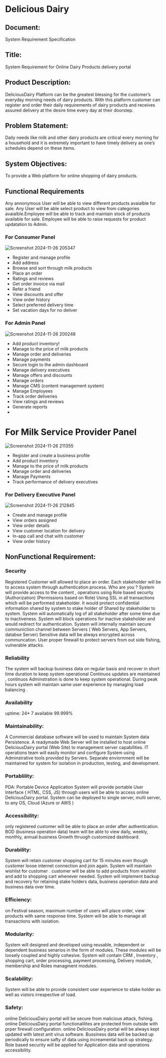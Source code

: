 # Delicious Dairy
## Document:
System Requirement Specification

## Title:
System Requirement for Online Dairy Products delivery portal

## Product Description:
DeliciousDairy Platform can be the greatest blessing for the customer’s everyday morning needs of dairy products. With this platform customer can register and order their daily requirements of dairy products and receives assured delivery at the desire time every day at their doorstep.

## Problem Statement:
Daily needs like milk and other dairy products are critical every morning for a household and it is extremely important to have timely delivery as one’s schedules depend on these items. 

## System Objectives:
To provide a Web platform for online shopping of dairy products. 


## Functional Requirements

Any annonymous User will be able to view different products avaialble for sale. Any User will be able select product to view from categories avaialble.Employee will be able to track and maintain stock of products available for sale. Employee will be able to raise requests for product updatation to Admin.

### For Consumer Panel
![Screenshot 2024-11-26 205347](https://github.com/user-attachments/assets/abc6c3ca-5a7a-43a4-91ae-8834db7788f9)

- Register and manage profile
- Add address
- Browse and sort through milk products
- Place an order
- Ratings and reviews
- Get order invoice via mail
- Refer a friend
- View discounts and offer
- View order history
- Select preferred delivery time
- Set vacation days for no deliver

### For Admin Panel
![Screenshot 2024-11-26 200248](https://github.com/user-attachments/assets/b8338a49-1e28-43cf-82b8-022ba2656184)

- Add product inventory!
- Manage to the price of milk products
- Manage order and deliveries
- Manage payments
- Secure login to the admin dashboard
- Manage delivery executives
- Manage offers and discounts
- Manage orders
- Manage CMS (content management system)
- Manage Employees
- Track order deliveries
- View ratings and reviews
- Generate reports
- 
# For Milk Service Provider Panel
![Screenshot 2024-11-26 211355](https://github.com/user-attachments/assets/2a5e2c6f-a0dd-4878-af83-b80c8b11b20e)

- Register and create a business profile
- Add product inventory
- Manage to the price of milk products
- Manage order and deliveries
- Manage Payments
- Track performance of delivery executives

### For Delivery Executive Panel
![Screenshot 2024-11-26 212845](https://github.com/user-attachments/assets/288ee3b5-131f-467e-8f22-749a22b988cb)

- Create and manage profile
- View orders assigned
- View order details
- View customer location for delivery
- In-app call and chat with customer
- View order history

## NonFunctional Requirement:
### Security
Registered Customer will allowed to place an order. Each stakeholder will be to access system through authentication process. Who are you ? System will provide access to the content , operations using Role based security (Authorization) (Permissions based on Role) Using SSL in all transactions which will be performed stakeholder. It would protect confidential information shared by system to stake holder of Shared by stakeholder to system. System will automatically log of all stakeholder after some time due to inactiveness. System will block operations for inactive stakeholder and would redirect for authentication. System will internally maintain secure communiction channel between Servers ( Web Servers, App Servers, databse Server) Sensitive data will be always encrypted across communcation. User proper firewall to protect servers from out side fishing, vulnerable attacks.

### Reliability
The system will backup business data on regular basis and recover in short time duration to keep system operational Continuos updates are maintained , continuos Adminstration is done to keep system operational. During peak hours system will maintain same user experience by managing load balancing .

### Availability
uptime: 24* 7 available 99.999%

### Maintainability:
A Commercial database software will be used to maintain System data Persistence. A readymade Web Server will be installed to host online DeliciousDairy portal (Web Site) to management server capabilities. IT operations team will easily monitor and configure System using Adminstrative tools provided by Servers. Separate enviornment will be maintained for system for isolation in production, testing, and development.

### Portablility:
PDA: Portable Device Application System will provide portable User Interface ( HTML, CSS, JS) through users will be able to access online DeliciousDairy portal. System can be deployed to single server, multi server, to any OS, Cloud (Azure or AWS )

### Accessibility:
only registered customer will be able to place an order after authentication. BOD (business operation data) team will be able to view daily, weekly, monthly, annual business Growth thruogh customized dashboard.

### Durability:
System will retain customer shopping cart for 15 minutes even though customer loose internet connection and join again. System will maintain wishlist for customer . customer will be able to add products from wishlist and add to shopping cart whenever needed. System will implement backup and recovery for retaining stake holders data, business operation data and business data over time.

### Efficiency:
on Festival season, maximum number of users will place order, view products with same response time. System will be able to manage all transactions with isolation.

### Modularity:
System will designed and developed using reusable, independent or dependent business senarios in the form of modules. These modules will be loosely coupled and highly cohesive. System will contain CRM , Inventory , shopping cart, order processing, payment processing, Delivery module, membership and Roles managment modules.

### Scalability:
System will be able to provide consistent user experience to stake holder as well as vistors irrespective of load.

### Safety:
online DeliciousDairy portal will be secure from malicious attack, fishing. online DeliciousDairy portal functionalilites are protected from outside with prper firewall configuration. online DeliciousDairy portal will be always kept updated with latest anit virus software. Bussiness data will be backed up periodically to ensure safty of data using increamental back up strategy. Role based security will be applied for Application data and operations accessibility.



















